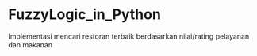 # FuzzyLogic_in_Python
Implementasi mencari restoran terbaik berdasarkan nilai/rating pelayanan dan makanan
